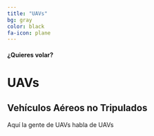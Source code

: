 ```yaml
---
title: "UAVs"
bg: gray
color: black
fa-icon: plane
---
```


#### ¿Quieres volar?

# UAVs

## Vehículos Aéreos no Tripulados

Aquí la gente de UAVs habla de UAVs
